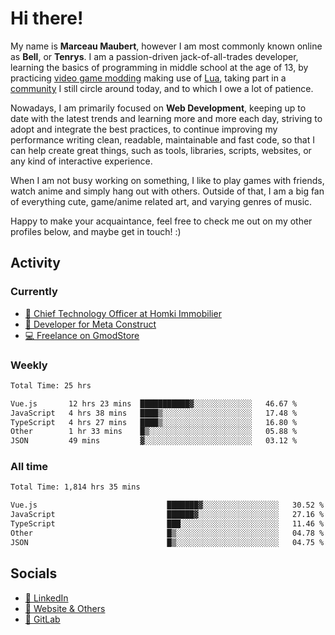 # Hi there!

My name is **Marceau Maubert**, however I am most commonly known online as **Bell**, or **Tenrys**. I am a passion-driven jack-of-all-trades developer, learning the basics of programming in middle school at the age of 13, by practicing [video game modding](https://garrysmod.com) making use of [Lua](https://lua.org), taking part in a [community](https://metastruct.net) I still circle around today, and to which I owe a lot of patience.

Nowadays, I am primarily focused on **Web Development**, keeping up to date with the latest trends and learning more and more each day, striving to adopt  and integrate the best practices, to continue improving my performance writing clean, readable, maintainable and fast code, so that I can help create great things, such as tools, libraries, scripts, websites, or any kind of interactive experience.

When I am not busy working on something, I like to play games with friends, watch anime and simply hang out with others. Outside of that, I am a big fan of everything cute, game/anime related art, and varying genres of music.

Happy to make your acquaintance, feel free to check me out on my other profiles below, and maybe get in touch! :)

## Activity

### Currently

- [🏢 Chief Technology Officer at Homki Immobilier](https://homki-immobilier.com)
- [🎈 Developer for Meta Construct](https://metastruct.net)
- [💻 Freelance on GmodStore](https://www.gmodstore.com/users/Tenrys)

### Weekly
<!--START_SECTION:wakaWeekly-->

```txt
Total Time: 25 hrs

Vue.js       12 hrs 23 mins  ███████████▓░░░░░░░░░░░░░   46.67 %
JavaScript   4 hrs 38 mins   ████▒░░░░░░░░░░░░░░░░░░░░   17.48 %
TypeScript   4 hrs 27 mins   ████▒░░░░░░░░░░░░░░░░░░░░   16.80 %
Other        1 hr 33 mins    █▒░░░░░░░░░░░░░░░░░░░░░░░   05.88 %
JSON         49 mins         ▓░░░░░░░░░░░░░░░░░░░░░░░░   03.12 %
```

<!--END_SECTION:wakaWeekly-->

### All time
<!--START_SECTION:wakaTotal-->

```txt
Total Time: 1,814 hrs 35 mins

Vue.js                             ███████▓░░░░░░░░░░░░░░░░░   30.52 %
JavaScript                         ██████▓░░░░░░░░░░░░░░░░░░   27.16 %
TypeScript                         ███░░░░░░░░░░░░░░░░░░░░░░   11.46 %
Other                              █▒░░░░░░░░░░░░░░░░░░░░░░░   04.78 %
JSON                               █▒░░░░░░░░░░░░░░░░░░░░░░░   04.75 %
```

<!--END_SECTION:wakaTotal-->

## Socials

- [👔 LinkedIn](https://www.linkedin.com/in/marceau-maubert)
- [🔗 Website & Others](https://bell.moe)
- [🦊 GitLab](https://gitlab.com/Tenrys)
